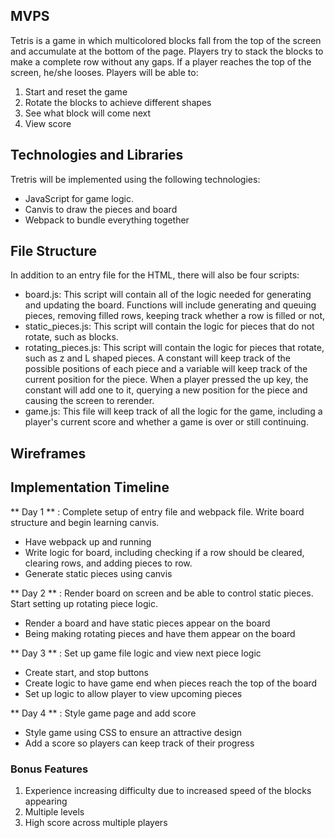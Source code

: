 ## MVPS

Tetris is a game in which multicolored blocks fall from the top of the screen and accumulate at the bottom of the page. Players try to stack the blocks to make a complete row without any gaps. If a player reaches the top of the screen, he/she looses. Players will be able to:
  1. Start and reset the game
  2. Rotate the blocks to achieve different shapes
  3. See what block will come next
  4. View score

## Technologies and Libraries
  Tretris will be implemented using the following technologies:
  * JavaScript for game logic.
  * Canvis to draw the pieces and board
  * Webpack to bundle everything together

## File Structure
  In addition to an entry file for the HTML, there will also be four scripts:
  * board.js: This script will contain all of the logic needed for generating and updating the board. Functions will include generating and queuing pieces, removing filled rows, keeping track whether a row is filled or not,  
  * static_pieces.js: This script will contain the logic for pieces that do not rotate, such as blocks.
  * rotating_pieces.js: This script will contain the logic for pieces that rotate, such as z and L shaped pieces. A constant will keep track of the possible positions of each piece and a variable will keep track of the current position for the piece. When a player pressed the up key, the constant will add one to it, querying a new position for the piece and causing the screen to rerender.
  * game.js: This file will keep track of all the logic for the game, including a player's current score and whether a game is over or still continuing.

## Wireframes

## Implementation Timeline
** Day 1 ** : Complete setup of entry file and webpack file. Write board structure and begin learning canvis.
  - Have webpack up and running
  - Write logic for board, including checking if a row should be cleared, clearing rows, and adding pieces to row.
  - Generate static pieces using canvis

** Day 2 ** : Render board on screen and be able to control static pieces. Start setting up rotating piece logic.
  - Render a board and have static pieces appear on the board
  - Being making rotating pieces and have them appear on the board

** Day 3 ** : Set up game file logic and view next piece logic
  - Create start, and stop buttons
  - Create logic to have game end when pieces reach the top of the board
  - Set up logic to allow player to view upcoming pieces

** Day 4 ** : Style game page and add score
  - Style game using CSS to ensure an attractive design
  - Add a score so players can keep track of their progress

### Bonus Features
  1. Experience increasing difficulty due to increased speed of the blocks appearing
  2. Multiple levels
  3. High score across multiple players
